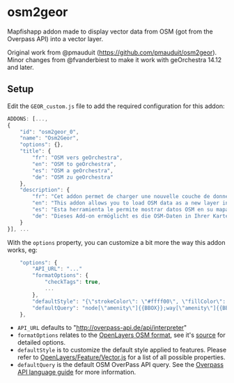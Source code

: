 # osm2geor

Mapfishapp addon made to display vector data from OSM (got from the Overpass API) into a vector layer.

Original work from @pmauduit (https://github.com/pmauduit/osm2geor). 
Minor changes from @fvanderbiest to make it work with geOrchestra 14.12 and later.

## Setup

Edit the `GEOR_custom.js` file to add the required configuration for this addon:

```js
ADDONS: [...,
{
    "id": "osm2geor_0",
    "name": "Osm2Geor",
    "options": {},
    "title": {
        "fr": "OSM vers geOrchestra",
        "en": "OSM to geOrchestra",
        "es": "OSM a geOrchestra",
        "de": "OSM zu geOrchestra"
    },
    "description": {
        "fr": "Cet addon permet de charger une nouvelle couche de données en provenance de la base OpenStreetMap",
        "en": "This addon allows you to load OSM data as a new layer in your map",
        "es": "Esta herramienta le permite mostrar datos OSM en su mapa",
        "de": "Dieses Add-on ermöglicht es die OSM-Daten in Ihrer Karte anzuzeigen"
    }
}], ...
```

With the ```options``` property, you can customize a bit more the way this addon works, eg:
```js
    "options": {
        "API_URL": "..."
        "formatOptions": {
            "checkTags": true,
            ...
        },
        "defaultStyle": "{\"strokeColor\": \"#ffff00\", \"fillColor\": \"#ffff00\"}",
        "defaultQuery": "node[\"amenity\"]{{BBOX}};way[\"amenity\"]{{BBOX}};",
    },
```

 * ```API_URL``` defaults to "http://overpass-api.de/api/interpreter"
 * ```formatOptions``` relates to the [OpenLayers OSM format](https://github.com/openlayers/openlayers/blob/master/lib/OpenLayers/Format/OSM.js), see it's [source](https://github.com/openlayers/openlayers/blob/master/lib/OpenLayers/Format/OSM.js) for detailed options.
 * ```defaultStyle``` is to customize the default style applied to features. Please refer to [OpenLayers/Feature/Vector.js](https://github.com/openlayers/openlayers/blob/release-2.13/lib/OpenLayers/Feature/Vector.js#L436-L458) for a list of all possible properties. 
 * ```defaultQuery``` is the default OSM OverPass API query. See the [Overpass API language guide](http://wiki.openstreetmap.org/wiki/Overpass_API/Language_Guide) for more information.